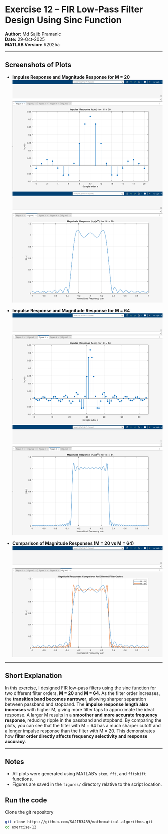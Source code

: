 
# Exercise 12 – FIR Low-Pass Filter Design Using Sinc Function

**Author:** Md Sajib Pramanic  
**Date:** 29-Oct-2025  
**MATLAB Version:** R2025a

---

## Screenshots of Plots

- **Impulse Response and Magnitude Response for M = 20**  
![hLP_M20](figures/hLP_M20.png)  
![HLP_M20](figures/HLP_M20.png)

- **Impulse Response and Magnitude Response for M = 64**  
![hLP_M64](figures/hLP_M64.png)  
![HLP_M64](figures/HLP_M64.png)

- **Comparison of Magnitude Responses (M = 20 vs M = 64)**  
![HLP_compare](figures/HLP_compare.png)

---

## Short Explanation

In this exercise, I designed FIR low-pass filters using the sinc function for two different filter orders, **M = 20** and **M = 64**. As the filter order increases, the **transition band becomes narrower**, allowing sharper separation between passband and stopband. The **impulse response length also increases** with higher M, giving more filter taps to approximate the ideal response. A larger M results in a **smoother and more accurate frequency response**, reducing ripple in the passband and stopband. By comparing the plots, you can see that the filter with M = 64 has a much sharper cutoff and a longer impulse response than the filter with M = 20. This demonstrates how **filter order directly affects frequency selectivity and response accuracy**.

---

## Notes

- All plots were generated using MATLAB’s `stem`, `fft`, and `fftshift` functions.  
- Figures are saved in the `figures/` directory relative to the script location.


## Run the code

Clone the git repository

```bash
git clone https://github.com/SAJIB3489/mathematical-algorithms.git
cd exercise-12
```